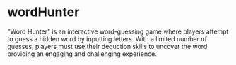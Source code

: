 # wordHunter

"Word Hunter" is an interactive word-guessing game where players attempt to guess a hidden word by inputting letters. With a limited number of guesses, players must use their deduction skills to uncover the word  providing an engaging and challenging experience.
